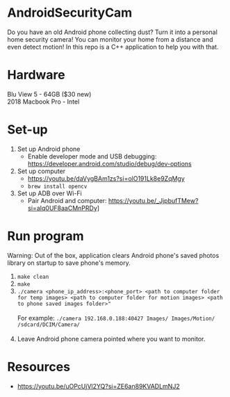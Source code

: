 # AndroidSecurityCam
Do you have an old Android phone collecting dust? Turn it into a personal home security camera! You can monitor your home from a distance and even detect motion! In this repo is a C++ application to help you with that.

# Hardware
Blu View 5 - 64GB ($30 new)<br>
2018 Macbook Pro - Intel

# Set-up
1. Set up Android phone
    - Enable developer mode and USB debugging: https://developer.android.com/studio/debug/dev-options
3. Set up computer
    - https://youtu.be/daVygBAm1zs?si=olO191Lk8e9ZqMgy
    - `brew install opencv`
4. Set up ADB over Wi-Fi
    - Pair Android and computer: https://youtu.be/_JjpbufTMew?si=aIq0UF8aaCMnPRDy]

# Run program
Warning: Out of the box, application clears Android phone's saved photos library on startup to save phone's memory.<br>
1. `make clean`
2. `make`
3. `./camera <phone_ip_address>:<phone_port> <path to computer folder for temp images> <path to computer folder for motion images> <path to phone saved images folder>"`<br><br>
For example: `./camera 192.168.0.188:40427 Images/ Images/Motion/ /sdcard/DCIM/Camera/`<br><br>
4. Leave Android phone camera pointed where you want to monitor.

# Resources
- https://youtu.be/uOPcUjVl2YQ?si=ZE6an89KVADLmNJ2
